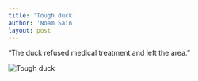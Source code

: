 ```yaml
---
title: 'Tough duck'
author: 'Noam Sain'
layout: post
---
```


“The duck refused medical treatment and left the area.”

![Tough duck](https://1.bp.blogspot.com/_8aN4krk1nsk/TEBSYvLk5GI/AAAAAAAAAaQ/uOSeUgjQgW0/s1600/20100202-19.jpg "Tough duck")
